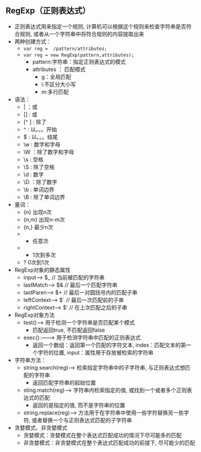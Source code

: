 ## RegExp（正则表达式）
* 正则表达式用来指定一个规则, 计算机可以根据这个规则来检查字符串是否符合规则, 
  或者从一个字符串中将符合规则的内容提取出来
* 两种创建方式：
  * `var reg =  /pattern/attributes;`
  * `var reg = new RegExp(pattern,attributes);`
    * pattern:字符串：指定正则表达式的模式
    * attributes ： 匹配模式
      * g：全局匹配
      * i:不区分大小写
      * m:多行匹配
* 语法：
  * | ：或
  * [] : 或
  * [^ ] : 除了
  * ^ : 以。。。开始
  * $ : 以。。。结尾
  * \w : 数字和字母
  * \W ：除了数字和字母
  * \s : 空格
  * \S : 除了空格
  * \d : 数字
  * \D ：除了数字
  * \b : 单词边界
  * \B : 除了单词边界
* 量词：
  * {n} 出现n次
  * {n,m} 出现n-m次
  * {n,} 最少n次
  * * 任意次
  * + 1次到多次
  * ? 0次到1次
* RegExp对象的静态属性
  * input--> $_  // 当前被匹配的字符串
  * lastMatch--> $& // 最后一个匹配字符串
  * lastParen--> $+ // 最后一对圆括号内的匹配子串
  * leftContext--> $` // 最后一次匹配前的子串
  * rightContext-->	$' // 在上次匹配之后的子串
* RegExp对象方法
  * test()--> 用于检测一个字符串是否匹配某个模式
    * 匹配返回true, 不匹配返回false
  * exec():---> 用于检测字符串中匹配的正则表达式
    * 返回一个数组：返回第一个匹配的字符文本, index：匹配文本的第一个字符的位置, input：属性用于存放被检索的字符串
* 字符串方法：
  * string.search(reg)--> 检索指定字符串中的子字符串, 与正则表达式想匹配的字符串
    * 返回匹配字符串的起始位置
  * sting.match(reg)--> 字符串内检索指定的值, 或找到一个或者多个正则表达式的匹配
    * 返回的是指定的值, 而不是字符串的位置
  * string.replace(reg)--> 方法用于在字符串中使用一些字符替换另一些字符, 或者替换一个与正则表达式匹配的子字符串
* 贪婪模式、非贪婪模式
    * 贪婪模式：贪婪模式在整个表达式匹配成功的情况下尽可能多的匹配
    * 非贪婪模式：非贪婪模式在整个表达式匹配成功的前提下, 尽可能少的匹配
